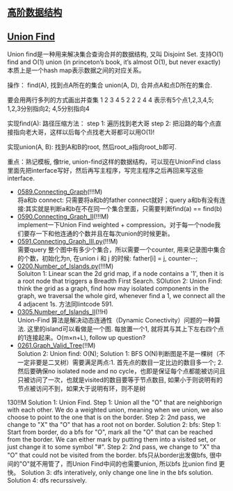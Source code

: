 ## [高阶数据结构]()

## [Union Find]()

Union find是一种用来解决集合查询合并的数据结构, 又叫 Disjoint Set.
支持O(1) find and O(1) union (in princeton’s book, it’s almost O(1), but never exactly)
本质上是一个hash map表示数据之间的对应关系。

操作：
find(A), 找到点A所在的集合
union(A, D), 合并点A和点D所在的集合.

要会用两行多列的方式画出并查集
  1 2 3 4 5
  2 2 2 4 4
表示有5个点1,2,3,4,5; 1,2,3分别指向2; 4,5分别指向4

实现find(A): 路径压缩方法：
step 1: 遍历找到老大哥
step 2: 把沿路的每个点直接指向老大哥，这样以后每个点找老大哥都可以用O(1)!

实现union(A, B): 
找到A和B的root, 然后root_a指向root_b即可.

重点：熟记模板, 像trie, union-find这样的数据结构，可以现在UnionFind class里面先把interface写好，然后再写主程序，写完主程序之后再回来写这些interface.
- [0589.Connecting_Graph](Solutions/0589.Connecting_Graph.py)(!!!M)  <br>
将a和b connect: 只需要将a和b的father connect就好；query a和b有没有连接:其实就是判断a和b在不在同一个集合里面，只需要判断find(a) == find(b)
- [0590.Connecting_Graph_II](Solutions/0590.Connecting_Graph_II.py)(!!!M)  <br>
implement一下Union Find weighted + compression。对于每一个node我们要存一下和他连通的个数并且在每次union的时候更新。
- [0591.Connecting_Graph_III.py](Solutions/0591.Connecting_Graph_III.py)(!!!M)  <br>
需要query 整个图中有多少个集合，所以需要一个counter, 用来记录图中集合的个数，初始化为n, 在union i 和 j 的时候: father[i] = j, counter--;
- [0200.Number_of_Islands.py](Solutions/0200.Number_of_Islands.py)(!!!M)  <br>
Soluiton 1: Linear scan the 2d grid map, if a node contains a '1', then it is a root node that triggers a Breadth First Search.
SOlution 2: Union Find: think the grid as a graph, find how may isolated components in the graph, we traversal the whole gird, whenever find a 1, we connect all the 4 adjacent 1s. 方法同lintcode 591.
- [0305.Number_of_Islands_II](Solutions/0305.Number_of_Islands_II.py)(!!H)  <br>
Union-Find 算法是解决动态连通性（Dynamic Conectivity）问题的一种算法. 这里的island可以看做是一个图. 每放置一个1, 就将其与其上下左右四个点的1连接起来。O(m×n+L), follow up question?
- [0261.Graph_Valid_Tree](Solutions/0261.Graph_Valid_Tree.py)(!!M)  <br>
 Solution 2: Union find: O(N); 
 Solution 1: BFS O(N)判断图是不是一棵树（不一定非要是二叉树）需要满足两点:1. 首先点的数目一定比边的数目多一个; 2. 然后要确保no isolated node and no cycle，也即是保证每个点都能被访问且只被访问了一次，也就是visited的数目要等于节点数目, 如果小于则说明有的节点被访问不到，如果大于说明有环，则不是树
 
 130!!M
 Solution 1: Union Find. Step 1: Union all the "O" that are neighborign with each other. We do a weighted union, meaning when we union, we also choose to point to the one that is on the border. Step 2: 2nd pass, we change to "X" tha "O" that has a root not on border. 
 Solution 2: bfs: Step 1: Start from border, do a bfs for "O", mark all the "O" that can be reached from the border. We can either mark by putting them into a visited set, or just change it to some symbol "#". Step 2: 2nd pass, we change to "X" tha "O" that could not be visited from the border. 
 bfs只从border出发做bfs, 很中间的"O"就不用管了，而Union Find中间的也需要union, 所以bfs 比union find 更快。
 Solution 3: dfs interatively, only change one line in the bfs solution. 
 Solution 4: dfs recurssively.
